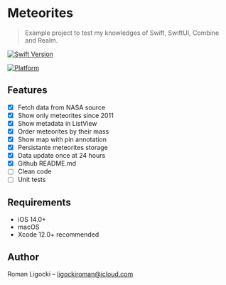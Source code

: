 # Meteorites
> Example project to test my knowledges of Swift, SwiftUI, Combine and Realm.  

[![Swift Version][swift-image]][swift-url]
<!---[![Build Status][travis-image]][travis-url] --->
<!---[![License][license-image]][license-url] --->
[![Platform](https://img.shields.io/badge/platform-macOS%20%7C%20iOS-lightgrey?style=flat)](https://github.com/rligocki/Meteorites)
<!--- [![PRs Welcome](https://img.shields.io/badge/PRs-welcome-brightgreen.svg?style=flat-square)](http://makeapullrequest.com) ---> 

<!---One to two paragraph statement about your product and what it does. --->

## Features

- [x] Fetch data from NASA source 
- [x] Show only meteorites since 2011
- [x] Show metadata in ListView
- [x] Order meteorites by their mass
- [x] Show map with pin annotation
- [x] Persistante meteorites storage
- [x] Data update once at 24 hours
- [x] Github README.md
- [ ] Clean code
- [ ] Unit tests

## Requirements

- iOS 14.0+
- macOS 
- Xcode 12.0+ recommended

## Author
Roman Ligocki – ligockiroman@icloud.com 

[swift-image]:https://img.shields.io/badge/swift-5.2.4-orange.svg
[swift-url]: https://swift.org/
